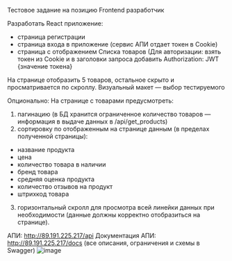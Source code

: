 Тестовое задание на позицию Frontend разработчик

Разработать React приложение:
- страница регистрации
- страница входа в приложение (сервис АПИ отдает токен в Cookie)
- страница с отображением Списка товаров (Для авторизации: взять токен из Cookie и в заголовки запроса добавить Authorization: JWT {значение токена}

На странице отобразить 5 товаров, остальное скрыто и просматривается по скроллу.
Визуальный макет — выбор тестируемого

Опционально:
На странице с товарами предусмотреть:
1) пагинацию (в БД хранится ограниченное количество товаров — информация в выдаче данных в /api/get_products) 
2) сортировку по отображенным на странице данным (в пределах полученной страницы): 
- название продукта
- цена
- количество товара в наличии
- бренд товара
- средняя оценка продукта
- количество отзывов на продукт
- штрихкод товара
3) горизонтальный скролл для просмотра всей линейки данных при необходимости (данные должны корректно отобразиться на странице).

АПИ: http://89.191.225.217/api
Документация АПИ: http://89.191.225.217/docs (все описания, ограничения и схемы в Swagger)
![image](https://github.com/user-attachments/assets/9efa1beb-75b8-4565-ad0f-149922b7ed07)
